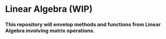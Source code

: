 # Linear Algebra (WIP)
### This repository will envelop methods and functions from Linear Algebra involving matrix operations.
